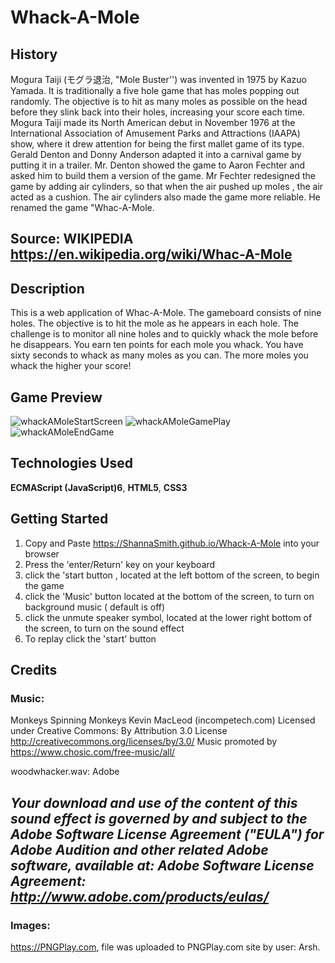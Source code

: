 # Whack-A-Mole
## History

Mogura Taiji (モグラ退治, "Mole Buster'') was invented in 1975 by Kazuo Yamada. It is traditionally a five hole game that has moles popping out randomly. The objective is to hit as many moles as possible on the head before they slink back into their holes, increasing your score each time. Mogura Taiji made its North American debut in November 1976 at the International Association of Amusement Parks and Attractions (IAAPA) show, where it drew attention for being the first mallet game of its type. Gerald Denton and Donny Anderson adapted  it into a carnival game by putting it in a trailer. Mr. Denton showed the game to Aaron Fechter and asked him to build them a version of the game. Mr Fechter redesigned the game by adding air cylinders, so that when the air pushed up moles , the air acted as a cushion. The air cylinders also made the game more reliable. He renamed the game "Whac-A-Mole. 


Source: WIKIPEDIA https://en.wikipedia.org/wiki/Whac-A-Mole 
--

## Description
This is a web application of Whac-A-Mole. The gameboard consists of nine holes. The objective is to hit the mole as he appears in each hole. The challenge is to monitor all nine holes and to quickly whack the mole before he disappears. You earn ten points for each mole you whack. You have sixty seconds to whack as many moles as you can. The more moles you whack the higher your score!

## Game Preview

![whackAMoleStartScreen](https://user-images.githubusercontent.com/87396782/160042745-7fe15626-f0a1-45e4-8f66-6e7cc0ceb830.jpeg)
![whackAMoleGamePlay](https://user-images.githubusercontent.com/87396782/160042761-7ec535f2-5c21-47f4-82e9-a0e154caad91.jpeg)
![whackAMoleEndGame](https://user-images.githubusercontent.com/87396782/160042776-33016a9a-86a8-4e74-866e-ff6d7e708642.jpeg)

## Technologies Used
**ECMAScript (JavaScript)6**, **HTML5**, **CSS3**

## Getting Started
1. Copy and Paste https://ShannaSmith.github.io/Whack-A-Mole into your browser
2. Press the 'enter/Return' key on your keyboard
3. click the 'start button , located at the left bottom of the screen, to begin the game
4. click the 'Music' button located at the bottom of the screen, to turn on background music ( default is off)
5. click the unmute speaker symbol, located at the lower right bottom of the screen, to turn on the sound effect
6. To replay click the 'start' button


 ## Credits
 
### Music:
Monkeys Spinning Monkeys Kevin MacLeod (incompetech.com)
Licensed under Creative Commons: By Attribution 3.0 License
http://creativecommons.org/licenses/by/3.0/
Music promoted by https://www.chosic.com/free-music/all/  

woodwhacker.wav:   Adobe 

*Your download and use of the content of this sound effect is governed by and subject to the Adobe Software License Agreement ("EULA") for Adobe Audition and other related Adobe software, available at:
Adobe Software License Agreement:
 http://www.adobe.com/products/eulas/*
 --
 
 ### Images:
 https://PNGPlay.com, file was uploaded to PNGPlay.com site by user: Arsh. 
 
